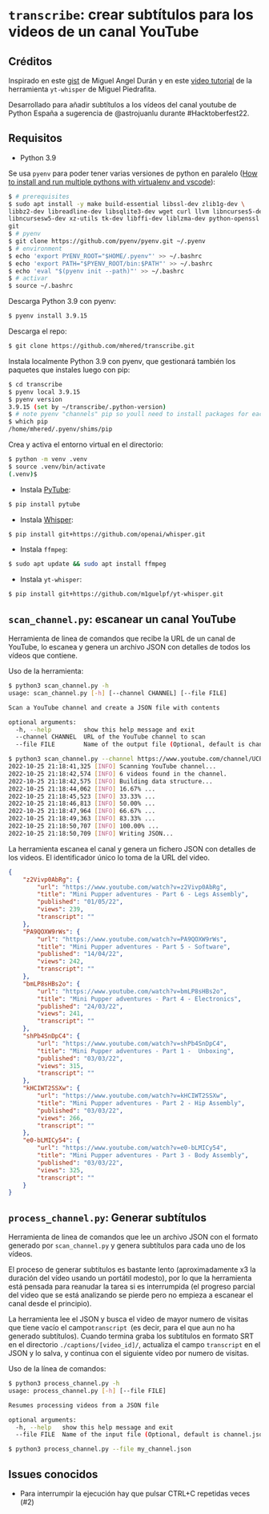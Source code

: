 # `transcribe`: crear subtítulos para los videos de un canal YouTube

## Créditos

Inspirado en este [gist](https://gist.github.com/midudev/2bc13e6ef38ccc4716fba8b7258f1403) de Miguel Angel Durán y en este [video tutorial](https://www.youtube.com/watch?v=F30yC2jl5nA) de la herramienta `yt-whisper` de Miguel Piedrafita.

Desarrollado para añadir subtítulos a los vídeos del canal youtube de Python España a sugerencia de @astrojuanlu durante #Hacktoberfest22.

## Requisitos

* Python 3.9

Se usa `pyenv` para poder tener varias versiones de python en paralelo ([How to install and run multiple pythons with virtualenv and vscode](https://k0nze.dev/posts/install-pyenv-venv-vscode/)):

```bash
$ # prerequisites
$ sudo apt install -y make build-essential libssl-dev zlib1g-dev \
libbz2-dev libreadline-dev libsqlite3-dev wget curl llvm libncurses5-dev \
libncursesw5-dev xz-utils tk-dev libffi-dev liblzma-dev python-openssl \
git
$ # pyenv
$ git clone https://github.com/pyenv/pyenv.git ~/.pyenv
$ # environment
$ echo 'export PYENV_ROOT="$HOME/.pyenv"' >> ~/.bashrc
$ echo 'export PATH="$PYENV_ROOT/bin:$PATH"' >> ~/.bashrc
$ echo 'eval "$(pyenv init --path)"' >> ~/.bashrc
$ # activar
$ source ~/.bashrc
```

Descarga Python 3.9 con pyenv:

```bash
$ pyenv install 3.9.15
```

Descarga el repo:

```bash
$ git clone https://github.com/mhered/transcribe.git
```

Instala localmente Python 3.9 con pyenv, que gestionará también los paquetes que instales luego con pip:

```bash
$ cd transcribe
$ pyenv local 3.9.15
$ pyenv version
3.9.15 (set by ~/transcribe/.python-version)
$ # note pyenv "channels" pip so youll need to install packages for each python version
$ which pip
/home/mhered/.pyenv/shims/pip
```

Crea y activa el entorno virtual en el directorio:

```bash
$ python -m venv .venv
$ source .venv/bin/activate
(.venv)$
```

* Instala [PyTube](https://pytube.io/en/latest/):

```bash
$ pip install pytube
```

* Instala [Whisper](https://openai.com/blog/whisper/):

```bash
$ pip install git+https://github.com/openai/whisper.git
```

* Instala `ffmpeg`:

```bash
$ sudo apt update && sudo apt install ffmpeg
```

* Instala `yt-whisper`:

```bash
$ pip install git+https://github.com/m1guelpf/yt-whisper.git
```

## `scan_channel.py`: escanear un canal YouTube

Herramienta de linea de comandos que recibe la URL de un canal de YouTube, lo escanea y genera un archivo JSON con detalles de todos los vídeos que contiene.

Uso de la herramienta:   

```sh
$ python3 scan_channel.py -h
usage: scan_channel.py [-h] [--channel CHANNEL] [--file FILE]

Scan a YouTube channel and create a JSON file with contents

optional arguments:
  -h, --help         show this help message and exit
  --channel CHANNEL  URL of the YouTube channel to scan
  --file FILE        Name of the output file (Optional, default is channel.json)

$ python3 scan_channel.py --channel https://www.youtube.com/channel/UCPnRCRhb-6gaPZuQWS7RVag --file my_channel.json
2022-10-25 21:18:41,325 [INFO] Scanning YouTube channel...
2022-10-25 21:18:42,574 [INFO] 6 videos found in the channel.
2022-10-25 21:18:42,575 [INFO] Building data structure...
2022-10-25 21:18:44,062 [INFO] 16.67% ...
2022-10-25 21:18:45,523 [INFO] 33.33% ...
2022-10-25 21:18:46,813 [INFO] 50.00% ...
2022-10-25 21:18:47,964 [INFO] 66.67% ...
2022-10-25 21:18:49,363 [INFO] 83.33% ...
2022-10-25 21:18:50,707 [INFO] 100.00% ...
2022-10-25 21:18:50,709 [INFO] Writing JSON...
```

La herramienta escanea el canal y genera un fichero JSON con detalles de los videos. El identificador único lo toma de la URL del video.

```json
{
    "z2Vivp0AbRg": {
        "url": "https://www.youtube.com/watch?v=z2Vivp0AbRg",
        "title": "Mini Pupper adventures - Part 6 - Legs Assembly",
        "published": "01/05/22",
        "views": 239,
        "transcript": ""
    },
    "PA9QOXW9rWs": {
        "url": "https://www.youtube.com/watch?v=PA9QOXW9rWs",
        "title": "Mini Pupper adventures - Part 5 - Software",
        "published": "14/04/22",
        "views": 242,
        "transcript": ""
    },
    "bmLP8sHBs2o": {
        "url": "https://www.youtube.com/watch?v=bmLP8sHBs2o",
        "title": "Mini Pupper adventures - Part 4 - Electronics",
        "published": "24/03/22",
        "views": 241,
        "transcript": ""
    },
    "shPb4SnDpC4": {
        "url": "https://www.youtube.com/watch?v=shPb4SnDpC4",
        "title": "Mini Pupper adventures - Part 1 -  Unboxing",
        "published": "03/03/22",
        "views": 315,
        "transcript": ""
    },
    "kHCIWT2SSXw": {
        "url": "https://www.youtube.com/watch?v=kHCIWT2SSXw",
        "title": "Mini Pupper adventures - Part 2 - Hip Assembly",
        "published": "03/03/22",
        "views": 266,
        "transcript": ""
    },
    "e0-bLMICy54": {
        "url": "https://www.youtube.com/watch?v=e0-bLMICy54",
        "title": "Mini Pupper adventures - Part 3 - Body Assembly",
        "published": "03/03/22",
        "views": 325,
        "transcript": ""
    }
}
```

## `process_channel.py`: Generar subtítulos

Herramienta de linea de comandos que lee un archivo JSON con el formato generado por `scan_channel.py` y genera subtítulos para cada uno de los vídeos.

El proceso de generar subtítulos es bastante lento (aproximadamente x3 la duración del vídeo usando un portátil modesto), por lo que la herramienta está pensada para reanudar la tarea si es interrumpida (el progreso parcial del video que se está analizando se pierde pero no empieza a escanear el canal desde el principio).

La herramienta lee el JSON y busca el video de mayor numero de visitas que tiene vacío el campo`transcript `(es decir, para el que aun no ha generado subtítulos). Cuando termina graba los subtítulos en formato SRT en el directorio `./captions/[video_id]/`, actualiza el campo `transcript` en el JSON y lo salva, y continua con el siguiente vídeo por numero de visitas.

Uso de la línea de comandos:   

```sh
$ python3 process_channel.py -h
usage: process_channel.py [-h] [--file FILE]

Resumes processing videos from a JSON file

optional arguments:
  -h, --help   show this help message and exit
  --file FILE  Name of the input file (Optional, default is channel.json)

$ python3 process_channel.py --file my_channel.json

```

## Issues conocidos

* Para interrumpir la ejecución hay que pulsar CTRL+C repetidas veces (#2)
